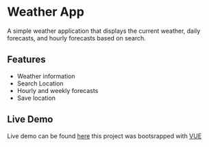 # Weather App

A simple weather application that displays the current weather, daily forecasts, and hourly forecasts based on search.

## Features
- Weather information
- Search Location
- Hourly and weekly forecasts
- Save location

## Live Demo
Live demo can be found [here](https://weather-app-platform.web.app/)
this project was bootsrapped with [VUE](https://github.com/vuejs/vue)
